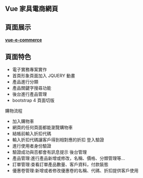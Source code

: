 ## Vue 家具電商網頁
## 頁面展示
#### [vue-e-commerce](https://wantzuuuu.github.io/furnitureShopping/#/customer_website/index)
## 頁面特色
* 電子實務專案實作
* 首頁形象頁面加入 JQUERY 動畫
* 產品進行分類
* 產品關鍵字搜尋功能
* 後台進行產品管理
* bootstrap 4 頁面切版

購物流程
  * 加入購物車
  * 網頁的任何頁面都能瀏覽購物車
  * 結帳前輸入折扣代碼
  * 輸入折扣代碼讓客戶得到相對應的折扣
登入驗證
  * 進行使用者身份驗證
  * 驗證成功與否都會有訊息提示
後台管理
 * 產品管理:進行產品新增或修改，名稱、價格、分類管理等...
 * 訂單管理:查看訂單產品數量、客戶資料，付款裝態
 * 優惠卷管理:新增或者修改優惠卷的名稱、代碼、折扣提供客戶使用
